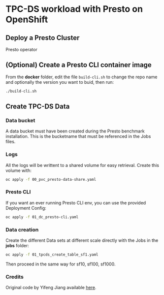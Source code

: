 # TPC-DS workload with Presto on OpenShift

## Deploy a Presto Cluster

Presto operator

## (Optional) Create a Presto CLI container image

From the **docker** folder, edit the file `build-cli.sh` to change the repo name and optionally the version you want to buid, then run:

```bash
./build-cli.sh
```

## Create TPC-DS Data

### Data bucket

A data bucket must have been created during the Presto benchmark installation. This is the bucketname that must be referenced in the Jobs files.

### Logs

All the logs will be writtent to a shared volume for easy retrieval. Create this volume with:

```bash
oc apply -f 00_pvc_presto-data-share.yaml
```

### Presto CLI

If you want an ever running Presto CLI env, you can use the provided Deployment Config:

```bash
oc apply -f 01_dc_presto-cli.yaml
```

### Data creation

Create the different Data sets at different scale directly with the Jobs in the **jobs** folder:

```bash
oc apply -f 01_tpcds_create_table_sf1.yaml
```

Then proceed in the same way for sf10, sf100, sf1000.

### Credits

Original code by Yifeng Jiang available [here](https://github.com/uprush/kube-presto/tree/master/benchmark).
